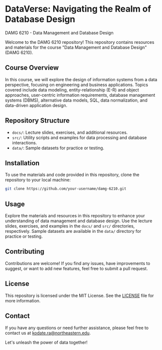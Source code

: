 # DataVerse: Navigating the Realm of Database Design
DAMG 6210 - Data Management and Database Design

Welcome to the DAMG 6210 repository! This repository contains resources and materials for the course "Data Management and Database Design" (DAMG 6210). 

## Course Overview

In this course, we will explore the design of information systems from a data perspective, focusing on engineering and business applications. Topics covered include data modeling, entity-relationship (E-R) and object approaches, user-centric information requirements, database management systems (DBMS), alternative data models, SQL, data normalization, and data-driven application design.

## Repository Structure

- `docs/`: Lecture slides, exercises, and additional resources.
- `src/`: Utility scripts and examples for data processing and database interactions.
- `data/`: Sample datasets for practice or testing.

## Installation

To use the materials and code provided in this repository, clone the repository to your local machine:

```bash
git clone https://github.com/your-username/damg-6210.git
```
## Usage

Explore the materials and resources in this repository to enhance your understanding of data management and database design. Use the lecture slides, exercises, and examples in the `docs/` and `src/` directories, respectively. Sample datasets are available in the `data/` directory for practice or testing.

## Contributing

Contributions are welcome! If you find any issues, have improvements to suggest, or want to add new features, feel free to submit a pull request.

## License

This repository is licensed under the MIT License. See the [LICENSE](LICENSE) file for more information.

## Contact

If you have any questions or need further assistance, please feel free to contact us at kodate.ra@northeastern.edu.

Let's unleash the power of data together!

